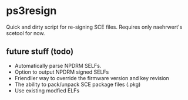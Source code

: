 ps3resign
==============

Quick and dirty script for re-signing SCE files. Requires only naehrwert's scetool for now.

## future stuff (todo)
* Automatically parse NPDRM SELFs.
* Option to output NPDRM signed SELFs
* Friendlier way to override the firmware version and key revision
* The ability to pack/unpack SCE package files (.pkg)
* Use existing modfied ELFs